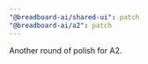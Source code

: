 ```yaml
---
"@breadboard-ai/shared-ui": patch
"@breadboard-ai/a2": patch
---
```


Another round of polish for A2.
